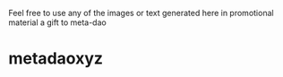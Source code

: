 Feel free to use any of the images or text generated here in promotional material
a gift to meta-dao
# metadaoxyz
